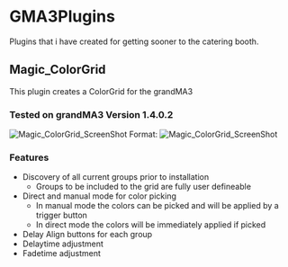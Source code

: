 # GMA3Plugins
Plugins that i have created for getting sooner to the catering booth. 

## Magic_ColorGrid
This plugin creates a ColorGrid for the grandMA3

### Tested on grandMA3 Version 1.4.0.2
![Magic_ColorGrid_ScreenShot](/images/Magic_ColorGrid_ScreenShot.png)
Format: ![Magic_ColorGrid_ScreenShot](url)

### Features
* Discovery of all current groups prior to installation
  * Groups to be included to the grid are fully user defineable
* Direct and manual mode for color picking
  * In manual mode the colors can be picked and will be applied by a trigger button
  * In direct mode the colors will be immediately applied if picked
* Delay Align buttons for each group
* Delaytime adjustment 
* Fadetime adjustment


